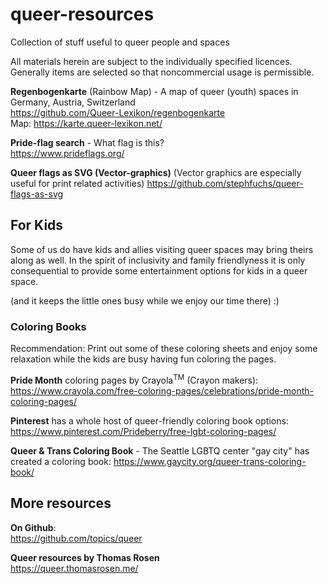 # queer-resources
Collection of stuff useful to queer people and spaces

All materials herein are subject to the individually specified licences. 
Generally items are selected so that noncommercial usage is permissible.

**Regenbogenkarte** (Rainbow Map) - A map of queer (youth) spaces in Germany, Austria, Switzerland  
https://github.com/Queer-Lexikon/regenbogenkarte  
Map: https://karte.queer-lexikon.net/

**Pride-flag search** - What flag is this?  
https://www.prideflags.org/

**Queer flags as SVG (Vector-graphics)** (Vector graphics are especially useful for print related activities)
https://github.com/stephfuchs/queer-flags-as-svg

## For Kids

Some of us do have kids and allies visiting queer spaces may bring theirs along as well. 
In the spirit of inclusivity and family friendlyness it is only consequential to provide some entertainment options for kids in a queer space. 

(and it keeps the little ones busy while we enjoy our time there) :)

### Coloring Books

Recommendation: Print out some of these coloring sheets and enjoy some relaxation while the kids are busy having fun coloring the pages. 

**Pride Month** coloring pages by Crayola<sup>TM</sup> (Crayon makers):  
https://www.crayola.com/free-coloring-pages/celebrations/pride-month-coloring-pages/

**Pinterest** has a whole host of queer-friendly coloring book options:  
https://www.pinterest.com/Prideberry/free-lgbt-coloring-pages/

**Queer & Trans Coloring Book** - The Seattle LGBTQ center "gay city" has created a coloring book: 
https://www.gaycity.org/queer-trans-coloring-book/


## More resources

**On Github**:  
https://github.com/topics/queer

**Queer resources by Thomas Rosen**  
https://queer.thomasrosen.me/

